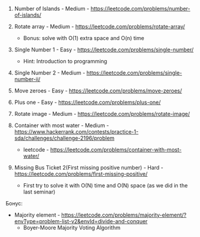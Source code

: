 1. Number of Islands - Medium - https://leetcode.com/problems/number-of-islands/

2. Rotate array - Medium - https://leetcode.com/problems/rotate-array/

   - Bonus: solve with O(1) extra space and O(n) time
3. Single Number 1 - Easy - https://leetcode.com/problems/single-number/

    - Hint: Introduction to programming
4. Single Number 2 - Medium - https://leetcode.com/problems/single-number-ii/

5. Move zeroes - Easy - https://leetcode.com/problems/move-zeroes/

6. Plus one - Easy - https://leetcode.com/problems/plus-one/

7. Rotate image - Medium - https://leetcode.com/problems/rotate-image/

8. Container with most water - Medium - https://www.hackerrank.com/contests/practice-1-sda/challenges/challenge-2196/problem
    - leetcode - https://leetcode.com/problems/container-with-most-water/
9. Missing Bus Ticket 2(First missing positive number) - Hard - https://leetcode.com/problems/first-missing-positive/

    - First try to solve it with O(N) time and O(N) space (as we did in the last seminar)

Бонус:
* Majority element - https://leetcode.com/problems/majority-element/?envType=problem-list-v2&envId=divide-and-conquer
    - Boyer-Moore Majority Voting Algorithm
